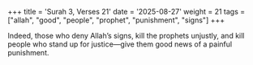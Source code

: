 +++
title = 'Surah 3, Verses 21'
date = '2025-08-27'
weight = 21
tags = ["allah", "good", "people", "prophet", "punishment", "signs"]
+++

Indeed, those who deny Allah’s signs, kill the prophets unjustly, and kill people who stand up for justice—give them good news of a painful punishment.